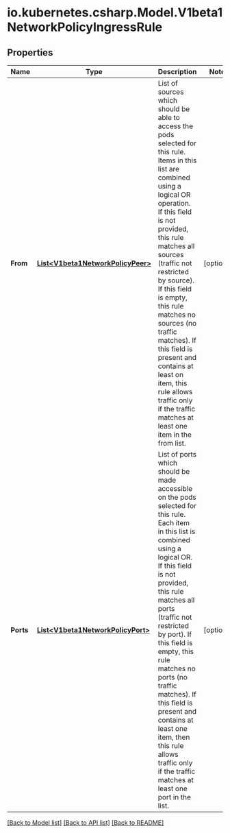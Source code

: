 # io.kubernetes.csharp.Model.V1beta1NetworkPolicyIngressRule
## Properties

Name | Type | Description | Notes
------------ | ------------- | ------------- | -------------
**From** | [**List&lt;V1beta1NetworkPolicyPeer&gt;**](V1beta1NetworkPolicyPeer.md) | List of sources which should be able to access the pods selected for this rule. Items in this list are combined using a logical OR operation. If this field is not provided, this rule matches all sources (traffic not restricted by source). If this field is empty, this rule matches no sources (no traffic matches). If this field is present and contains at least on item, this rule allows traffic only if the traffic matches at least one item in the from list. | [optional] 
**Ports** | [**List&lt;V1beta1NetworkPolicyPort&gt;**](V1beta1NetworkPolicyPort.md) | List of ports which should be made accessible on the pods selected for this rule. Each item in this list is combined using a logical OR. If this field is not provided, this rule matches all ports (traffic not restricted by port). If this field is empty, this rule matches no ports (no traffic matches). If this field is present and contains at least one item, then this rule allows traffic only if the traffic matches at least one port in the list. | [optional] 

[[Back to Model list]](../README.md#documentation-for-models) [[Back to API list]](../README.md#documentation-for-api-endpoints) [[Back to README]](../README.md)

